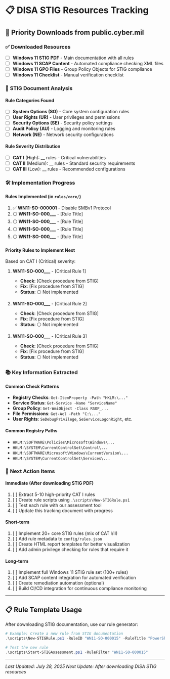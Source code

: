 # 📋 DISA STIG Resources Tracking

## 🎯 **Priority Downloads from public.cyber.mil**

### ✅ **Downloaded Resources**
- [ ] **Windows 11 STIG PDF** - Main documentation with all rules
- [ ] **Windows 11 SCAP Content** - Automated compliance checking XML files  
- [ ] **Windows 11 GPO Files** - Group Policy Objects for STIG compliance
- [ ] **Windows 11 Checklist** - Manual verification checklist

### 📖 **STIG Document Analysis**

#### **Rule Categories Found**
- [ ] **System Options (SO)** - Core system configuration rules
- [ ] **User Rights (UR)** - User privileges and permissions  
- [ ] **Security Options (SE)** - Security policy settings
- [ ] **Audit Policy (AU)** - Logging and monitoring rules
- [ ] **Network (NE)** - Network security configurations

#### **Rule Severity Distribution**
- [ ] **CAT I** (High): __ rules - Critical vulnerabilities
- [ ] **CAT II** (Medium): __ rules - Standard security requirements  
- [ ] **CAT III** (Low): __ rules - Recommended configurations

### 🛠️ **Implementation Progress**

#### **Rules Implemented** (in `rules/core/`)
1. ✅ **WN11-SO-000001** - Disable SMBv1 Protocol
2. ⚪ **WN11-SO-000___** - [Rule Title]
3. ⚪ **WN11-SO-000___** - [Rule Title]
4. ⚪ **WN11-SO-000___** - [Rule Title]
5. ⚪ **WN11-SO-000___** - [Rule Title]

#### **Priority Rules to Implement Next**
Based on CAT I (Critical) severity:

1. **WN11-SO-000___** - [Critical Rule 1]
   - **Check**: [Check procedure from STIG]
   - **Fix**: [Fix procedure from STIG]
   - **Status**: ⚪ Not implemented

2. **WN11-SO-000___** - [Critical Rule 2]
   - **Check**: [Check procedure from STIG]  
   - **Fix**: [Fix procedure from STIG]
   - **Status**: ⚪ Not implemented

3. **WN11-SO-000___** - [Critical Rule 3]
   - **Check**: [Check procedure from STIG]
   - **Fix**: [Fix procedure from STIG] 
   - **Status**: ⚪ Not implemented

### 📚 **Key Information Extracted**

#### **Common Check Patterns**
- **Registry Checks**: `Get-ItemProperty -Path "HKLM:\..."`
- **Service Status**: `Get-Service -Name "ServiceName"`
- **Group Policy**: `Get-WmiObject -Class RSOP_...`
- **File Permissions**: `Get-Acl -Path "C:\..."`
- **User Rights**: `SeDebugPrivilege`, `SeServiceLogonRight`, etc.

#### **Common Registry Paths**
- `HKLM:\SOFTWARE\Policies\Microsoft\Windows\...`
- `HKLM:\SYSTEM\CurrentControlSet\Control\...`
- `HKLM:\SOFTWARE\Microsoft\Windows\CurrentVersion\...`
- `HKLM:\SYSTEM\CurrentControlSet\Services\...`

### 🎯 **Next Action Items**

#### **Immediate (After downloading STIG PDF)**
1. [ ] Extract 5-10 high-priority CAT I rules
2. [ ] Create rule scripts using `.\scripts\New-STIGRule.ps1`
3. [ ] Test each rule with our assessment tool
4. [ ] Update this tracking document with progress

#### **Short-term**
1. [ ] Implement 20+ core STIG rules (mix of CAT I/II)
2. [ ] Add rule metadata to `config/rules.json`
3. [ ] Create HTML report templates for better visualization
4. [ ] Add admin privilege checking for rules that require it

#### **Long-term**
1. [ ] Implement full Windows 11 STIG rule set (100+ rules)
2. [ ] Add SCAP content integration for automated verification
3. [ ] Create remediation automation (optional)
4. [ ] Build CI/CD integration for continuous compliance monitoring

---

## 📋 **Rule Template Usage**

After downloading STIG documentation, use our rule generator:

```powershell
# Example: Create a new rule from STIG documentation
.\scripts\New-STIGRule.ps1 -RuleID "WN11-SO-000015" -RuleTitle "PowerShell Script Block Logging" -Category "CAT II"

# Test the new rule
.\scripts\Start-STIGAssessment.ps1 -RuleFilter "WN11-SO-000015"
```

---

*Last Updated: July 28, 2025*
*Next Update: After downloading DISA STIG resources*
